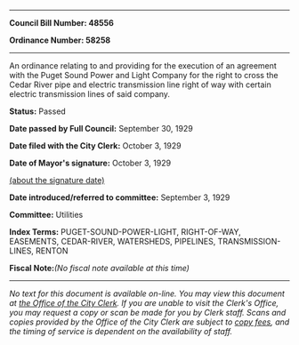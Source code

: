 

********

**Council Bill Number: 48556**
   
**Ordinance Number: 58258**
********

 An ordinance relating to and providing for the execution of an agreement with the Puget Sound Power and Light Company for the right to cross the Cedar River pipe and electric transmission line right of way with certain electric transmission lines of said company.

**Status:** Passed
   
**Date passed by Full Council:** September 30, 1929
   
**Date filed with the City Clerk:** October 3, 1929
   
**Date of Mayor's signature:** October 3, 1929
   
[(about the signature date)](/~public/approvaldate.htm)
   
   
   
**Date introduced/referred to committee:** September 3, 1929
   
**Committee:** Utilities
   
   
**Index Terms:** PUGET-SOUND-POWER-LIGHT, RIGHT-OF-WAY, EASEMENTS, CEDAR-RIVER, WATERSHEDS, PIPELINES, TRANSMISSION-LINES, RENTON

**Fiscal Note:**_(No fiscal note available at this time)_
********

_No text for this document is available on-line. You may view this document at [the Office of the City Clerk](http://www.seattle.gov/leg/clerk/contactUs.htm). If you are unable to visit the Clerk's Office, you may request a copy or scan be made for you by Clerk staff. Scans and copies provided by the Office of the City Clerk are subject to [copy fees](http://clerk.seattle.gov/~public/clerkfees.htm), and the timing of service is dependent on the availability of staff._

